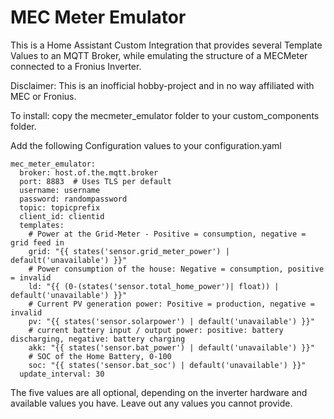 # MEC Meter Emulator
This is a Home Assistant Custom Integration that provides several Template Values to an MQTT Broker, while emulating the structure of a MECMeter connected to a Fronius Inverter.

Disclaimer: This is an inofficial hobby-project and in no way affiliated with MEC or Fronius. 

To install: copy the mecmeter_emulator folder to your custom_components folder.

Add the following Configuration values to your configuration.yaml
```
mec_meter_emulator:
  broker: host.of.the.mqtt.broker
  port: 8883  # Uses TLS per default
  username: username
  password: randompassword
  topic: topicprefix
  client_id: clientid
  templates:
    # Power at the Grid-Meter - Positive = consumption, negative = grid feed in
    grid: "{{ states('sensor.grid_meter_power') | default('unavailable') }}"
    # Power consumption of the house: Negative = consumption, positive = invalid
    ld: "{{ (0-(states('sensor.total_home_power')| float)) | default('unavailable') }}"
    # Current PV generation power: Positive = production, negative = invalid
    pv: "{{ states('sensor.solarpower') | default('unavailable') }}"
    # current battery input / output power: positive: battery discharging, negative: battery charging
    akk: "{{ states('sensor.bat_power') | default('unavailable') }}"
    # SOC of the Home Battery, 0-100
    soc: "{{ states('sensor.bat_soc') | default('unavailable') }}" 
  update_interval: 30
```
The five values are all optional, depending on the inverter hardware and available values you have. Leave out any values you cannot provide.

